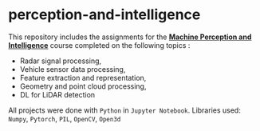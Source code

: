 # perception-and-intelligence

This repository includes the assignments for the <b><u>Machine Perception and Intelligence</b></u> course completed on the following topics :
- Radar signal processing,
- Vehicle sensor data processing,
- Feature extraction and representation,
- Geometry and point cloud processing,
- DL for LiDAR detection

All projects were done with `Python` in `Jupyter Notebook`. 
Libraries used: `Numpy`, `Pytorch`, `PIL`, `OpenCV`, `Open3d`
